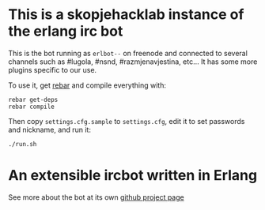 This is a skopjehacklab instance of the erlang irc bot
=======================================================

This is the bot running as `erlbot--` on freenode and connected to several
channels such as #lugola, #nsnd, #razmjenavjestina, etc… It has some more plugins
specific to our use.

To use it, get [rebar](https://github.com/rebar/rebar) and compile everything with:

    rebar get-deps
    rebar compile

Then copy `settings.cfg.sample` to `settings.cfg`, edit it to set passwords and nickname, and run it:

    ./run.sh



An extensible ircbot written in Erlang
======================================

See more about the bot at its own [github project page](https://github.com/gdamjan/erlang-irc-bot/)
